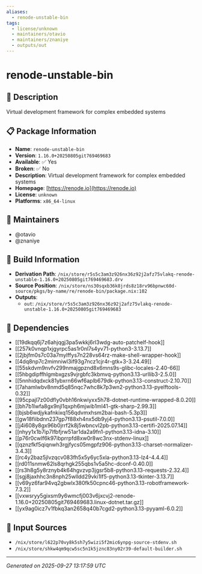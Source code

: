 ```yaml
---
aliases:
  - renode-unstable-bin
tags:
  - license/unknown
  - maintainers/otavio
  - maintainers/znaniye
  - outputs/out
---
```


# renode-unstable-bin

## 📝 Description

Virtual development framework for complex embedded systems

## 📋 Package Information

- **Name**: `renode-unstable-bin`
- **Version**: `1.16.0+20250805git769469683`
- **Available**: ✅ Yes
- **Broken**: ✅ No
- **Description**: Virtual development framework for complex embedded systems
- **Homepage**: [https://renode.io](https://renode.io)
- **License**: `unknown`
- **Platforms**: `x86_64-linux`
## 👥 Maintainers

- @otavio
- @znaniye


## 🔧 Build Information

- **Derivation Path**: `/nix/store/r5s5c3am3z926nx36z92j2afz75vlakq-renode-unstable-1.16.0+20250805git769469683.drv`
- **Source Position**: `/nix/store/ns30sqxb36k8jrds8z18rv96bpnwc60d-source/pkgs/by-name/re/renode-bin/package.nix:102`
- **Outputs**:
  - `out`:  `/nix/store/r5s5c3am3z926nx36z92j2afz75vlakq-renode-unstable-1.16.0+20250805git769469683`

## 🔗 Dependencies

- [[19dkqq6j7z6ahjqgj3pa5wkkj6rl3wdg-auto-patchelf-hook]]
- [[257k0vnqp1xjgyrpc5as1r0nl7s4yv71-python3-3.13.7]]
- [[2jbjfm0s7c03a7mylffys7n228vs64rz-make-shell-wrapper-hook]]
- [[4dq8np7c2mimniwl3if93g7ncz1cjr4r-gtk+3-3.24.49]]
- [[55skdvm9nvfv299nmajgpznd8x6mns9s-glibc-locales-2.40-66]]
- [[5hbgdipffhlgmbxgzs9vjrgbfc3kbmvq-python3.13-urllib3-2.5.0]]
- [[5nnhidqdxck81ybxrn66wf6aplb679dk-python3.13-construct-2.10.70]]
- [[7ahamlwbv8nmd5q85nqc7whc8k7p3wn2-python3.13-pyelftools-0.32]]
- [[95cpajl7z00dfly0vbh16nkwiyxx5h78-dotnet-runtime-wrapped-8.0.20]]
- [[bh7b1lwfa8gx9njl1qxph6mjwib1ml41-gtk-sharp-2.99.3]]
- [[bjsb6wdjykafnkixq156qdvmxhsm2bai-bash-5.3p3]]
- [[gw18fiibdnn237gp7f88xh4nx5db9yj4-python3.13-psutil-7.0.0]]
- [[j4i608y8gx96b0jrrf2k8j5wbncvl2pb-python3.13-certifi-2025.07.14]]
- [[nhyy1x1b7ip7lfbfjrw51ar1da2a9fn1-python3.13-idna-3.10]]
- [[p76r0cwlf6k97ibprrpfd8xw0r8wc3nx-stdenv-linux]]
- [[qznzfkf5qiqnwh3rgjfycs05mgpfz906-python3.13-charset-normalizer-3.4.3]]
- [[rc4y2baz5jlvzqcv083fh5x5y6yc5xla-python3.13-lz4-4.4.4]]
- [[rd011snmw62ls8qrhgk255qbs1v5a5hc-dconf-0.40.0]]
- [[rs3h8g5y8rznyb4k64hgvzvp3jgsr5b8-python3.13-requests-2.32.4]]
- [[sgj8jaxhhc3n8nph25wlldd29vki1lf5-python3.13-tkinter-3.13.7]]
- [[v69yz6far94vq2gbwlx380fk50cpnc46-python3.13-robotframework-7.3.2]]
- [[vxwsryy5gixsm9y6wmcfj003v6jxcvj2-renode-1.16.0+20250805git769469683.linux-dotnet.tar.gz]]
- [[yx9ag0icz7v1fbkq3an2658q40b7cgd2-python3.13-pyyaml-6.0.2]]

## 📁 Input Sources

- `/nix/store/l622p70vy8k5sh7y5wizi5f2mic6ynpg-source-stdenv.sh`
- `/nix/store/shkw4qm9qcw5sc5n1k5jznc83ny02r39-default-builder.sh`

---
*Generated on 2025-09-27 13:17:59 UTC*
